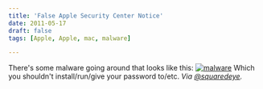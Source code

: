 ```yaml
---
title: 'False Apple Security Center Notice'
date: 2011-05-17
draft: false
tags: [Apple, Apple, mac, malware]

---
```


There's some malware going around that looks like this: [![](https://chrisenns.com/wp-content/uploads/2011/05/malware-300x272.png "malware")](https://chrisenns.com/wp-content/uploads/2011/05/malware.png) Which you shouldn't install/run/give your password to/etc. _Via [@squaredeye](https://twitter.com/squaredeye/status/70690321440321536)._